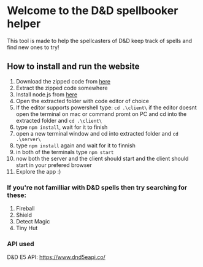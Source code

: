 # Welcome to the D&D spellbooker helper

This tool is made to help the spellcasters of D&D keep track of spells and find new ones to try!

## How to install and run the website

1. Download the zipped code from [here](https://github.com/VictorBuch/dndapp/releases/tag/1.0)
2. Extract the zipped code somewhere
3. Install node.js from [here](https://nodejs.org/en/)
4. Open the extracted folder with code editor of choice
5. If the editor supports powershell type: `cd .\client\` if the editor doesnt open the terminal on mac or command promt on PC and cd into the extracted folder and `cd .\client\`
6. type `npm install`, wait for it to finish
7. open a new terminal window and cd into extracted folder and `cd .\server\`
8. type `npm install` again and wait for it to finnish
9. in both of the terminals type `npm start`
10. now both the server and the client should start and the client should start in your prefered browser
11. Explore the app :)

### If you're not familliar with D&D spells then try searching for these:
1. Fireball
2. Shield
3. Detect Magic
4. Tiny Hut

### API used
D&D E5 API: https://www.dnd5eapi.co/
